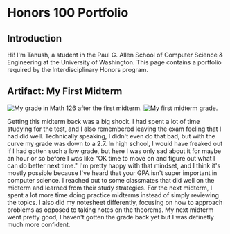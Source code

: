 # Honors 100 Portfolio

## Introduction

Hi! I'm Tanush, a student in the Paul G. Allen School of Computer Science & Engineering at the University of Washington. This page contains a portfolio required by the Interdisciplinary Honors program.

## Artifact: My First Midterm

![My grade in Math 126 after the first midterm.](/honors-portfolio/img/math126grade.png)
![My first midterm grade.](/honors-portfolio/img/midterm1grade.png)

Getting this midterm back was a big shock. I had spent a lot of time studying for the test, and I also remembered leaving the exam feeling that I had did well. Technically speaking, I didn't even do that bad, but with the curve my grade was down to a 2.7. In high school, I would have freaked out if I had gotten such a low grade, but here I was only sad about it for maybe an hour or so before I was like "OK time to move on and figure out what I can do better next time." I'm pretty happy with that mindset, and I think it's mostly possible because I've heard that your GPA isn't super important in computer science. I reached out to some classmates that did well on the midterm and learned from their study strategies. For the next midterm, I spent a lot more time doing practice midterms instead of simply reviewing the topics. I also did my notesheet differently, focusing on how to approach problems as opposed to taking notes on the theorems. My next midterm went pretty good, I haven't gotten the grade back yet but I was definetly much more confident.